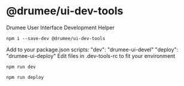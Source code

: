 # @drumee/ui-dev-tools
Drumee User Interface Development Helper
```console
npm i --save-dev @drumee/ui-dev-tools
```
Add to your package.json scripts:
    "dev": "drumee-ui-devel"
    "deploy": "drumee-ui-deploy"
Edit files in .dev-tools-rc to fit your environment

```console
npm run dev
```
```console
npm run deploy
```
